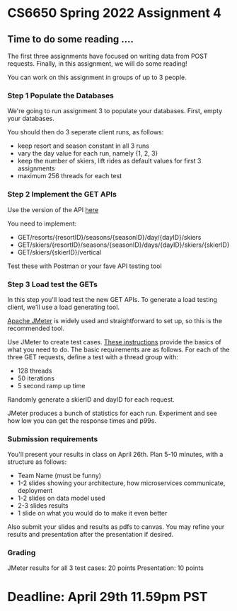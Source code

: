 # CS6650 Spring 2022  Assignment 4

## Time to do some reading ....
The first three assignments have focused on writing data from POST requests. Finally, in this assignment, we will do some reading!

You can work on this assignment in groups of up to 3 people.

### Step 1 Populate the Databases
We're going to run assignment 3 to populate your databases. First, empty your databases.

You should then do 3 seperate client runs, as follows:
* keep resort and season constant in all 3 runs
* vary the day value for each run, namely {1, 2, 3}
* keep the number of skiers, lift rides as default values for first 3 assignments
* maximum 256 threads for each test

### Step 2 Implement the GET APIs
 Use the version of the API [here](https://app.swaggerhub.com/apis/cloud-perf/SkiDataAPI/1.16)

 You need to implement:
 * GET/resorts/{resortID}/seasons/{seasonID}/day/{dayID}/skiers
 * GET/skiers/{resortID}/seasons/{seasonID}/days/{dayID}/skiers/{skierID}
 * GET/skiers/{skierID}/vertical

 Test these with Postman or your fave API testing tool

### Step 3 Load test the GETs
In this step you'll load test the new GET APIs. To generate a load testing client, we'll use a load generating tool. 

[Apache JMeter](https://jmeter.apache.org/) is widely used and straightforward to set up, so this is the recommended tool. 

Use JMeter to create test cases. [These instructions](https://jmeter.apache.org/usermanual/build-web-test-plan.html) provide the basics of what you need to do.
The basic requirements are as follows. For each of the three GET requests, define a test with a thread group with:
* 128 threads
* 50 iterations
* 5 second ramp up time

Randomly generate a skierID and dayID for each request.

JMeter produces a bunch of statistics for each run. Experiment and see how low you can get the response times and p99s.


### Submission requirements
You'll present your results in class on April 26th. Plan 5-10 minutes, with a structure as follows:

- Team Name (must be funny)
- 1-2 slides showing your architecture, how microservices communicate, deployment
- 1-2 slides on data model used
- 2-3 slides results
- 1 slide on what you would do to make it even better

Also submit your slides and results as pdfs to canvas. You may refine your results and presentation after the presentation if desired. 

### Grading
JMeter results for all 3 test cases: 20 points
Presentation: 10 points

# Deadline: April 29th 11.59pm PST 


